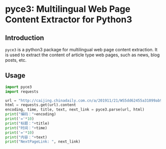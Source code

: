 # pyce3: Multilingual Web Page Content Extractor for Python3

## Introduction

`pyce3` is a python3 package for multilingual web page content extraction. It is used to extract the content of article type web pages, such as news, blog posts, etc.

## Usage

```python
import pyce3
import requests

url = "http://caijing.chinadaily.com.cn/a/201911/21/WS5dd62455a31099ab995ed438.html"
html = requests.get(url).content
encoding, time, title, text, next_link = pyce3.parse(url, html)
print("编码："+encoding)
print('='*10)
print("标题："+title)
print("时间："+time)
print('='*10)
print("内容："+text)
print("NextPageLink: ", next_link)
```
